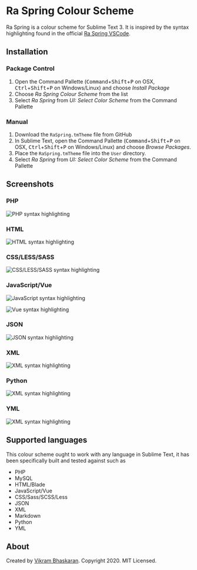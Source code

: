 # Ra Spring Colour Scheme

Ra Spring is a colour scheme for Sublime Text 3. It is inspired by the syntax highlighting found in the official [Ra Spring VSCode](https://github.com/rahmanyerli/ra-spring).

## Installation

### Package Control

1. Open the Command Pallette (<kbd>Command</kbd>+<kbd>Shift</kbd>+<kbd>P</kbd> on OSX, <kbd>Ctrl</kbd>+<kbd>Shift</kbd>+<kbd>P</kbd> on Windows/Linux) and choose *Install Package*
2. Choose *Ra Spring Colour Scheme* from the list
3. Select *Ra Spring* from *UI: Select Color Scheme* from the Command Pallette

### Manual

1. Download the `RaSpring.tmTheme` file from GitHub
2. In Sublime Text, open the Command Pallette (<kbd>Command</kbd>+<kbd>Shift</kbd>+<kbd>P</kbd> on OSX, <kbd>Ctrl</kbd>+<kbd>Shift</kbd>+<kbd>P</kbd> on Windows/Linux) and choose *Browse Packages*.
3. Place the `RaSpring.tmTheme` file into the `User` directory.
4. Select *Ra Spring* from *UI: Select Color Scheme* from the Command Pallette

## Screenshots

### PHP

![PHP syntax highlighting](https://raw.githubusercontent.com/vbasky/RaSpring/master/previews/php.png)

### HTML

![HTML syntax highlighting](https://raw.githubusercontent.com/vbasky/RaSpring/master/previews/html.png)

### CSS/LESS/SASS

![CSS/LESS/SASS syntax highlighting](https://raw.githubusercontent.com/vbasky/RaSpring/master/previews/scss.png)

### JavaScript/Vue

![JavaScript syntax highlighting](https://raw.githubusercontent.com/vbasky/RaSpring/master/previews/javascript.png)

![Vue syntax highlighting](https://raw.githubusercontent.com/vbasky/RaSpring/master/previews/vue.png)

### JSON

![JSON syntax highlighting](https://raw.githubusercontent.com/vbasky/RaSpring/master/previews/json.png)

### XML

![XML syntax highlighting](https://raw.githubusercontent.com/vbasky/RaSpring/master/previews/xml.png)

### Python

![XML syntax highlighting](https://raw.githubusercontent.com/vbasky/RaSpring/master/previews/python.png)

### YML

![XML syntax highlighting](https://raw.githubusercontent.com/vbasky/RaSpring/master/previews/yml.png)

## Supported languages

This colour scheme ought to work with any language in Sublime Text, it has been specifically built and tested against such as

* PHP
* MySQL
* HTML/Blade
* JavaScript/Vue
* CSS/Sass/SCSS/Less
* JSON
* XML
* Markdown
* Python
* YML

## About

Created by [Vikram Bhaskaran](https://twitter.com/vbasky). Copyright 2020. MIT Licensed.

